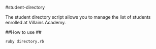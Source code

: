 #student-directory

The student directory script allows you to manage the list of students enrolled at Villains Academy.

##How to use ##

```shell
ruby directory.rb
```
